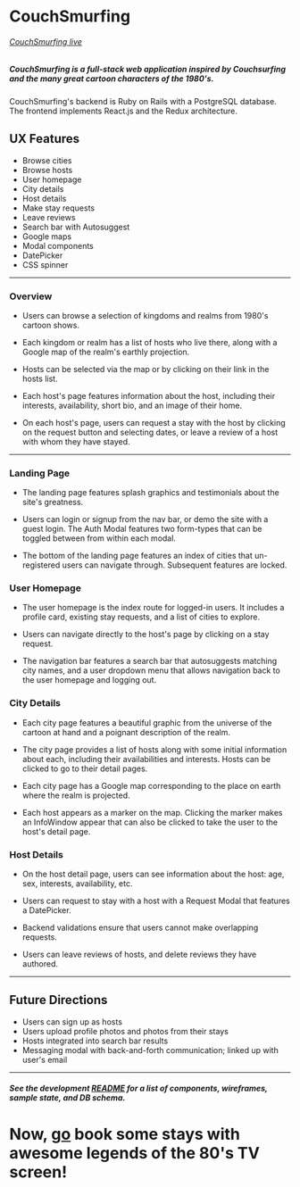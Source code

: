 # CouchSmurfing

###### [CouchSmurfing live][couchsmurfing]

[couchsmurfing]: http://couchsmurfing.herokuapp.com

##### CouchSmurfing is a full-stack web application inspired by Couchsurfing and the many great cartoon characters of the 1980's.


CouchSmurfing's backend is Ruby on Rails with a PostgreSQL database. The frontend implements React.js and the Redux architecture.

## UX Features

  * Browse cities
  * Browse hosts
  * User homepage
  * City details
  * Host details
  * Make stay requests
  * Leave reviews
  * Search bar with Autosuggest
  * Google maps
  * Modal components
  * DatePicker
  * CSS spinner

----
### Overview

  * Users can browse a selection of kingdoms and realms from 1980's cartoon shows.

  * Each kingdom or realm has a list of hosts who live there, along with a Google map of the realm's earthly projection.

  * Hosts can be selected via the map or by clicking on their link in the hosts list.

  * Each host's page features information about the host, including their interests, availability, short bio, and an image of their home.

  * On each host's page, users can request a stay with the host by clicking on the request button and selecting dates, or leave a review of a host with whom they have stayed.
----
### Landing Page

  * The landing page features splash graphics and testimonials about the site's greatness.

  * Users can login or signup from the nav bar, or demo the site with a guest login. The Auth Modal features two form-types that can be toggled between from within each modal.

  * The bottom of the landing page features an index of cities that un-registered users can navigate through. Subsequent features are locked.

### User Homepage

  * The user homepage is the index route for logged-in users. It includes a profile card, existing stay requests, and a list of cities to explore.

  * Users can navigate directly to the host's page by clicking on a stay request.

  * The navigation bar features a search bar that autosuggests matching city names, and a user dropdown menu that allows navigation back to the user homepage and logging out.

### City Details

  * Each city page features a beautiful graphic from the universe of the cartoon at hand and a poignant description of the realm.

  * The city page provides a list of hosts along with some initial information about each, including their availabilities and interests. Hosts can be clicked to go to their detail pages.

  * Each city page has a Google map corresponding to the place on earth where the realm is projected.

  * Each host appears as a marker on the map. Clicking the marker makes an InfoWindow appear that can also be clicked to take the user to the host's detail page.

### Host Details

  * On the host detail page, users can see information about the host: age, sex, interests, availability, etc.

  * Users can request to stay with a host with a Request Modal that features a DatePicker.

  * Backend validations ensure that users cannot make overlapping requests.

  * Users can leave reviews of hosts, and delete reviews they have authored.
______
## Future Directions
  * Users can sign up as hosts
  * Users upload profile photos and photos from their stays
  * Hosts integrated into search bar results
  * Messaging modal with back-and-forth communication; linked up with user's email


___
##### See the development [README][readme] for a list of components, wireframes, sample state, and DB schema.

[readme]: docs/readme.md

# Now, [go][couchsmurfing] book some stays with awesome legends of the 80's TV screen!
